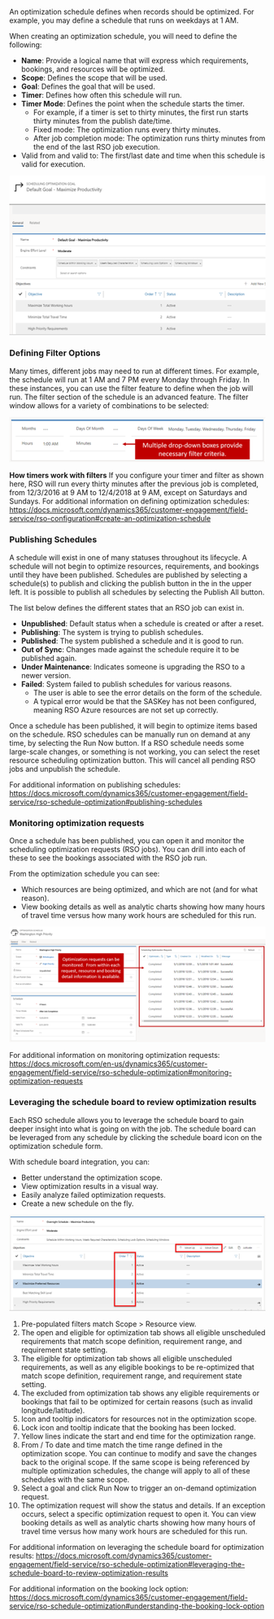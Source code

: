 An optimization schedule defines when records should be optimized.   For example, you may define a schedule that runs on weekdays at 1 AM.

When creating an optimization schedule, you will need to define the following:
- **Name**: Provide a logical name that will express which requirements, bookings, and resources will be optimized.  
- **Scope**: Defines the scope that will be used.
- **Goal**: Defines the goal that will be used.  
- **Timer**: Defines how often this schedule will run.
- **Timer Mode**: Defines the point when the schedule starts the timer.
    - For example, if a timer is set to thirty minutes, the first run starts thirty minutes from the publish date/time. 
    - Fixed mode: The optimization runs every thirty minutes. 
    - After job completion mode: The optimization runs thirty minutes from the end of the last RSO job execution. 
- Valid from and valid to: The first/last date and time when this schedule is valid for execution.

![scheduling optimization goal](../media/rso-unit-5-1.png)

### Defining Filter Options
Many times, different jobs may need to run at different times.  For example, the schedule will run at 1 AM and 7 PM every Monday through Friday. In these instances, you can use the filter feature to define when the job will run.   The filter section of the schedule is an advanced feature. The filter window allows for a variety of combinations to be selected:

![Defining Filter Options](../media/rso-unit-5-2.png)

**How timers work with filters**
If you configure your timer and filter as shown here, RSO will run every thirty minutes after the previous job is completed, from 12/3/2016 at 9 AM to 12/4/2018 at 9 AM, except on Saturdays and Sundays.
For additional information on defining optimization schedules: https://docs.microsoft.com/dynamics365/customer-engagement/field-service/rso-configuration#create-an-optimization-schedule 

### Publishing Schedules
A schedule will exist in one of many statuses throughout its lifecycle.  A schedule will not begin to optimize resources, requirements, and bookings until they have been published.   Schedules are published by selecting a schedule(s) to publish and clicking the publish button in the in the upper left.  It is possible to publish all schedules by selecting the Publish All button.

The list below defines the different states that an RSO job can exist in.  
- **Unpublished**: Default status when a schedule is created or after a reset.
- **Publishing**: The system is trying to publish schedules.
- **Published**: The system published a schedule and it is good to run.
- **Out of Sync**: Changes made against the schedule require it to be published again.
- **Under Maintenance**: Indicates someone is upgrading the RSO to a newer version.
- **Failed**: System failed to publish schedules for various reasons.
    - The user is able to see the error details on the form of the schedule.
    - A typical error would be that the SASKey has not been configured, meaning RSO Azure resources are not set up correctly.

Once a schedule has been published, it will begin to optimize items based on the schedule.  RSO schedules can be manually run on demand at any time, by selecting the Run Now button.   If a RSO schedule needs some large-scale changes, or something is not working, you can select the reset resource scheduling optimization button.  This will cancel all pending RSO jobs and unpublish the schedule.

For additional information on publishing schedules: https://docs.microsoft.com/dynamics365/customer-engagement/field-service/rso-schedule-optimization#publishing-schedules

### Monitoring optimization requests
Once a schedule has been published, you can open it and monitor the scheduling optimization requests (RSO jobs).  You can drill into each of these to see the bookings associated with the RSO job run.   

From the optimization schedule you can see:
- Which resources are being optimized, and which are not (and for what reason).
- View booking details as well as analytic charts showing how many hours of travel time versus how many work hours are scheduled for this run.

![optimization requests](../media/rso-unit-5-3.png)

For additional information on monitoring optimization requests: https://docs.microsoft.com/en-us/dynamics365/customer-engagement/field-service/rso-schedule-optimization#monitoring-optimization-requests 

### Leveraging the schedule board to review optimization results

Each RSO schedule allows you to leverage the schedule board to gain deeper insight into what is going on with the job. The schedule board can be leveraged from any schedule by clicking the schedule board icon on the optimization schedule form.  

With schedule board integration, you can:

- Better understand the optimization scope.
- View optimization results in a visual way.
- Easily analyze failed optimization requests.
- Create a new schedule on the fly.

![optimization results](../media/rso-unit-5-4.png)

1. Pre-populated filters match Scope > Resource view.
2. The open and eligible for optimization tab shows all eligible unscheduled requirements that match scope definition, requirement range, and requirement state setting.
3.	The eligible for optimization tab shows all eligible unscheduled requirements, as well as any eligible bookings to be re-optimized that match scope definition, requirement range, and requirement state setting.
4.	The excluded from optimization tab shows any eligible requirements or bookings that fail to be optimized for certain reasons (such as invalid longitude/latitude).
5.	Icon and tooltip indicators for resources not in the optimization scope.
6.	Lock icon and tooltip indicate that the booking has been locked.
7.	Yellow lines indicate the start and end time for the optimization range.
8.	From / To date and time match the time range defined in the optimization scope. You can continue to modify and save the changes back to the original scope. If the same scope is being referenced by multiple optimization schedules, the change will apply to all of these schedules with the same scope.
9.	Select a goal and click Run Now to trigger an on-demand optimization request.
10.	The optimization request will show the status and details. If an exception occurs, select a specific optimization request to open it. You can view booking details as well as analytic charts showing how many hours of travel time versus how many work hours are scheduled for this run.

For additional information on leveraging the schedule board for optimization results: https://docs.microsoft.com/dynamics365/customer-engagement/field-service/rso-schedule-optimization#leveraging-the-schedule-board-to-review-optimization-results 

For additional information on the booking lock option: https://docs.microsoft.com/dynamics365/customer-engagement/field-service/rso-schedule-optimization#understanding-the-booking-lock-option
